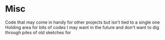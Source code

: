 # Misc
Code that may come in handy for other projects but isn't tied to a single one
Holding area for bits of codes I may want in the future and don't want to dig through piles of old sketches for
